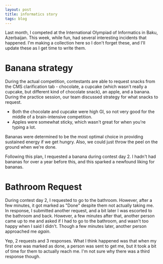 ```yaml
---
layout: post
title: informatics story
tags: blog
---
```


Last month, I competed at the International Olympiad of Informatics in Baku, Azerbaijan. This week, while fun, had several interesting incidents that happened. I'm making a collection here so I don't forget these, and I'll update these as I get time to write them.

<!--more-->

# Banana strategy

During the actual competition, contestants are able to request snacks from the CMS clarification tab - chocolate, a cupcake (which wasn't really a cupcake, but different kind of chocolate snack), an apple, and a banana. During the practice session, our team discussed strategy for what snacks to request.

- Both the chocolate and cupcake were high GI, so not very good for the middle of a brain-intensive competition.
- Apples were somewhat sticky, which wasn't great for when you're typing a lot.

Bananas were determined to be the most optimal choice in providing sustained energy if we get hungry. Also, we could just throw the peel on the ground when we're done.

Following this plan, I requested a banana during contest day 2. I hadn't had bananas for over a year before this, and this sparked a newfound liking for bananas.

# Bathroom Request

During contest day 2, I requested to go to the bathroom. However, after a few minutes, it got marked as "Done" despite them not actually taking me. In response, I submitted another request, and a bit later I was escorted to the bathroom and back. However, a few minutes after that, another person came up to me and asked if I had to go to the bathroom, and wasn't too happy when I said I didn't. Though a few minutes later, another person approached me *again*.

Yep, 2 requests and 3 responses. What I think happened was that when my first one was marked as done, a person was sent to get me, but it took a bit of time for them to actually reach me. I'm not sure why there was a third response though.

